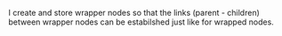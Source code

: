 I create and store wrapper nodes so that the links (parent - children) between wrapper nodes can be estabilshed just like for wrapped nodes.